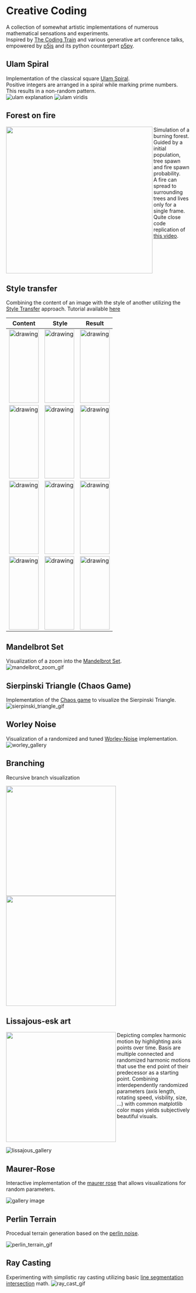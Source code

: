# Creative Coding
A collection of somewhat artistic implementations of numerous mathematical sensations and experiments.   
Inspired by [The Coding Train](https://www.youtube.com/c/TheCodingTrain) and various generative art conference talks, empowered by [p5js](https://p5js.org/) and its python counterpart [p5py](https://github.com/p5py/p5).

## Ulam Spiral
Implementation of the classical square [Ulam Spiral](https://en.wikipedia.org/wiki/Ulam_spiral).  
Positive integers are arranged in a spiral while marking prime numbers.  
This results in a non-random pattern.  
![ulam explanation](media/ulam_spiral/ulam_explanation.png)
![ulam viridis](media/ulam_spiral/ulam_viridis.png)


## Forest on fire
<img align="left" src="media/forest_on_fire/forest.gif" width="400" height="400"/>

Simulation of a burning forest. Guided by a initial population, tree spawn and fire spawn probability.  
A fire can spread to surrounding trees and lives only for a single frame. Quite close code replication of [this video](https://www.youtube.com/watch?v=lJ2VlcI_JuY).
<div style="clear:both;"></div>


## Style transfer
Combining the content of an image with the style of another utilizing the [Style Transfer](https://www.cv-foundation.org/openaccess/content_cvpr_2016/papers/Gatys_Image_Style_Transfer_CVPR_2016_paper.pdf) approach. Tutorial available [here](https://colab.research.google.com/drive/1rXkHKJzH9u2hs-OAqxDLNvotVxieg9S1#scrollTo=jxRrLNslsI2w)

Content | Style | Result
--- | --- | ---
<img src="src/style_transfer/images/wanderer.jpeg" alt="drawing" width="100%" height="200"/> | <img src="src/style_transfer/images/style_2.jpeg" alt="drawing" width="100%" height="200"/> | <img src="media/style_transfer/wanderer_abstract_style_2.png" alt="drawing" width="100%" height="200"/>
<img src="src/style_transfer/images/friedensengel.jpeg" alt="drawing" width="100%" height="200"/> | <img src="src/style_transfer/images/oil_sea_style.jpeg" alt="drawing" width="100%" height="200"/> | <img src="media/style_transfer/frieden_oil_ship.png" alt="drawing" width="100%" height="200"/>
<img src="src/style_transfer/images/worker.jpeg" alt="drawing" width="100%" height="200"/> | <img src="src/style_transfer/images/vangogh.jpeg" alt="drawing" width="100%" height="200"/> | <img src="media/style_transfer/worker_vangogh.png" alt="drawing" width="100%" height="200"/>
<img src="src/style_transfer/images/notre_dame.jpeg" alt="drawing" width="100%" height="200"/> | <img src="src/style_transfer/images/blue_geometric_shapes.jpeg" alt="drawing" width="100%" height="200"/> | <img src="media/style_transfer/notre_geo.png" alt="drawing" width="100%" height="200"/>


## Mandelbrot Set
Visualization of a zoom into the [Mandelbrot Set](https://en.wikipedia.org/wiki/Mandelbrot_set).  
![mandelbrot_zoom_gif](media/mandelbrot/mandelbrot_zoom.gif)

## Sierpinski Triangle (Chaos Game)
Implementation of the [Chaos game](https://en.wikipedia.org/wiki/Sierpi%C5%84ski_triangle#Chaos_game) to visualize the Sierpinski Triangle.  
![sierpinski_triangle_gif](media/sierpinski/sierpinski_triangle.gif)


## Worley Noise
Visualization of a randomized and tuned [Worley-Noise](https://de.wikipedia.org/wiki/Worley_noise) implementation.
![worley_gallery](media/worley_noise/worley_gallery.png)

## Branching
Recursive branch visualization
<p float="left">
<img src="media/branches/brokoli_2.png" width="300" height="300"/>
<img src="media/branches/brokoli_1.png" width="300" height="300"/>
</p>

## Lissajous-esk art
<img align="left" src="media/lissajous/lj_explanation.gif" width="300" height="300"/>
Depicting complex harmonic motion by highlighting axis points over time.   
Basis are multiple connected and randomized harmonic motions that use the end point of their predecessor as a starting point.
Combining interdependently randomized parameters (axis length, rotating speed, visbility, size, ...) with common matplotlib color maps yields subjectively beautiful visuals.
<div style="clear:both;"></div>


![lissajous_gallery](media/lissajous/lj_gallery_03.png)
## Maurer-Rose
Interactive implementation of the [maurer rose](https://en.wikipedia.org/wiki/Maurer_rose) that allows visualizations for random parameters.  

![gallery image](media/maurer_rose/maurer_gallery.png)
## Perlin Terrain
Procedual terrain generation based on the [perlin noise](https://en.wikipedia.org/wiki/Perlin_noise).  

![perlin_terrain_gif](media/perlin_terrain/perlin_terrain.gif)
## Ray Casting
Experimenting with simplistic ray casting utilizing basic [line segmentation intersection](https://en.wikipedia.org/wiki/Line%E2%80%93line_intersection) math.
![ray_cast_gif](media/ray_cast/ray_cast.gif)
